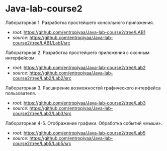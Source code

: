 # Java-lab-course2
Лабораторная 1. Разработка простейшего консольного приложения.
* *root:* https://github.com/entropiyaa/Java-lab-course2/tree/LAB1
* *source:* https://github.com/entropiyaa/Java-lab-course2/tree/LAB1/Lab1/src

Лабораторная 2. Разработка простейшего приложения с оконным интерфейсом.
* *root:* https://github.com/entropiyaa/Java-lab-course2/tree/Lab2
* *source:* https://github.com/entropiyaa/Java-lab-course2/tree/Lab2/Lab2/src

Лабораторная 3. Расширение возможностей графического интерфейса пользователя.
* *root:* https://github.com/entropiyaa/Java-lab-course2/tree/Lab3
* *source:* https://github.com/entropiyaa/Java-lab-course2/tree/Lab3/Lab3/src

Лабораторная 4-5. Отображение графики. Обработка событий «мыши».
* *root:* https://github.com/entropiyaa/Java-lab-course2/tree/Lab5
* *source:* https://github.com/entropiyaa/Java-lab-course2/tree/Lab5/Lab5/src
